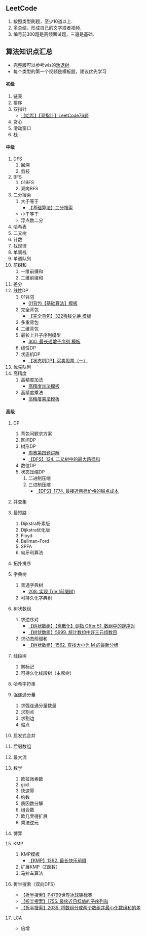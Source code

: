 ## LeetCode
1. 按照类型刷题，至少10道以上.
2. 多总结，形成自己的文字或者视频.
3. 编号前300题是高频面试题，三遍是基础.

## 算法知识点汇总
- 完整版可以参考wls的[劝退树](https://zhuanlan.zhihu.com/p/454647571)
- 每个类型的第一个视频是模板题，建议优先学习
#### 初级
1. 链表
2. 排序
3. 双指针
    - [【哈希】【双指针】LeetCode76题](https://www.bilibili.com/video/BV1N341157vJ?spm_id_from=333.999.0.0)
4. 贪心
5. 滑动窗口
6. 栈
#### 中级
1. DFS
    1. 回溯
    2. 剪枝
2. BFS
    1. 01BFS
    2. 双向BFS
3. 二分搜索
    1. 大于等于
        - [【基础算法】二分搜索](https://www.bilibili.com/video/BV1B44y1579X?spm_id_from=333.999.0.0)
    - 小于等于
    - 浮点数二分
4. 哈希表
5. 二叉树
6. 计数
7. 找规律
8. 单调栈
9. 单调队列
10. 前缀和
    1. 一维前缀和
    2. 二维前缀和
11. 差分
13. 线性DP
    1. 01背包
        - [01背包【基础算法】模板](https://www.bilibili.com/video/BV1vr4y1h78g?spm_id_from=333.999.0.0)
    2. 完全背包
        - [【完全背包】322零钱兑换 模板](https://www.bilibili.com/video/BV1AS4y1G7YZ?spm_id_from=333.999.0.0)
    3. 多重背包
    4. 二维背包
    5. 最长上升子序列模型
         - [300. 最长递增子序列 模板](https://www.bilibili.com/video/BV1k3411j7LQ?spm_id_from=333.999.0.0)
    6. 线性DP
    7. 状态机DP
        - [【状态机DP】买卖股票（一）](https://www.bilibili.com/video/BV1cr4y1W7LJ?spm_id_from=333.999.0.0)
14. 优先队列
15. 高精度
    1. 高精度加法
        - [高精度加法模板](https://www.bilibili.com/video/BV1jr4y1v781?spm_id_from=333.999.0.0)
    2. 高精度乘法
        - [高精度乘法模板](https://www.bilibili.com/video/BV1QL411F72U?spm_id_from=333.999.0.0)
#### 高级
1. DP
    1. 背包问题求方案
    2. 区间DP
    3. 树形DP
        - [周赛第四题讲解](https://www.bilibili.com/video/BV1AB4y1S7xX?spm_id_from=333.999.0.0)
        - [【DFS】124. 二叉树中的最大路径和](https://www.bilibili.com/video/BV1fY4y1q7S8?spm_id_from=333.999.0.0)
    4. 数位DP
    5. 状态压缩DP
         1. 二进制压缩
         2. 三进制压缩
            - [【DFS】1774. 最接近目标价格的甜点成本](https://www.bilibili.com/video/BV1fT4y1a7Q8?spm_id_from=444.41.list.card_archive.click)
2. 并查集
3. 最短路
    1. Dijkstra朴素版
    2. Dijkstra优化版
    3. Floyd
    4. Bellman-Ford
    5. SPFA
    6. 匈牙利算法
4. 拓扑排序
5. 字典树
    1. 普通字典树
        - [208. 实现 Trie (前缀树)](https://www.bilibili.com/video/BV1Mr4y167kx?spm_id_from=333.999.0.0)
    2. 可持久化字典树
6. 树状数组
    1. 求逆序对
        - [【树状数组】【离散化】剑指 Offer 51. 数组中的逆序对](https://www.bilibili.com/video/BV1Hr4y1s74S?spm_id_from=333.999.0.0)
        - [【树状数组】5999. 统计数组中好三元组数目](https://www.bilibili.com/video/BV15Y41157UA?spm_id_from=333.999.0.0)
    2. 求动态前缀和
        - [【树状数组】1562. 查找大小为 M 的最新分组](https://www.bilibili.com/video/BV1nP4y1K7Bq?spm_id_from=333.999.0.0)

7. 线段树
    1. 懒标记
    2. 可持久化线段树（主席树）
8. 哈希字符串
9. 强连通分量
    1. 求强连通分量数量
    2. 求割点
    3. 求割边
    4. 缩点
10. 启发式合并
11. 后缀数组
12. 最大流
13. 数学
    1. 欧拉筛素数
    2. gcd
    3. 快速幂
    4. 约数
    5. 质因数分解
    6. 组合数
    7. 欧几里得扩展
    8. 乘法逆元
14. 博弈
15. KMP
    1. KMP模板
        - [【KMP】1392. 最长快乐前缀](https://www.bilibili.com/video/BV1XB4y1U7aA?spm_id_from=333.999.0.0) 
    2. 扩展KMP（Z函数）
    3. 马拉车算法
16. 折半搜索（双向DFS）
    - [【折半搜索】P4799世界冰球锦标赛](https://www.bilibili.com/video/BV1nR4y1K7Ls?spm_id_from=333.999.0.0)
    - [【折半搜索】1755. 最接近目标值的子序列和](https://www.bilibili.com/video/BV115411m7aE?spm_id_from=333.999.0.0)
    - [【折半搜索】2035. 将数组分成两个数组并最小化数组和的差](https://www.bilibili.com/video/BV1Ai4y1m72q?spm_id_from=333.999.0.0)
17. LCA
    - 倍增